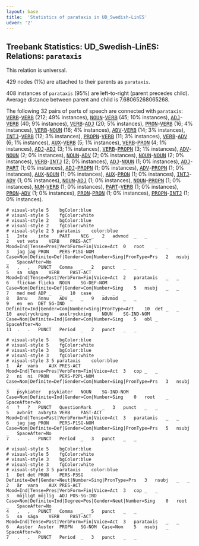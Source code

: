 ```yaml
---
layout: base
title:  'Statistics of parataxis in UD_Swedish-LinES'
udver: '2'
---
```


## Treebank Statistics: UD_Swedish-LinES: Relations: `parataxis`

This relation is universal.

429 nodes (1%) are attached to their parents as `parataxis`.

408 instances of `parataxis` (95%) are left-to-right (parent precedes child).
Average distance between parent and child is 7.68065268065268.

The following 32 pairs of parts of speech are connected with `parataxis`: <tt><a href="sv_lines-pos-VERB.html">VERB</a></tt>-<tt><a href="sv_lines-pos-VERB.html">VERB</a></tt> (212; 49% instances), <tt><a href="sv_lines-pos-NOUN.html">NOUN</a></tt>-<tt><a href="sv_lines-pos-VERB.html">VERB</a></tt> (45; 10% instances), <tt><a href="sv_lines-pos-ADJ.html">ADJ</a></tt>-<tt><a href="sv_lines-pos-VERB.html">VERB</a></tt> (40; 9% instances), <tt><a href="sv_lines-pos-VERB.html">VERB</a></tt>-<tt><a href="sv_lines-pos-ADJ.html">ADJ</a></tt> (20; 5% instances), <tt><a href="sv_lines-pos-PRON.html">PRON</a></tt>-<tt><a href="sv_lines-pos-VERB.html">VERB</a></tt> (16; 4% instances), <tt><a href="sv_lines-pos-VERB.html">VERB</a></tt>-<tt><a href="sv_lines-pos-NOUN.html">NOUN</a></tt> (16; 4% instances), <tt><a href="sv_lines-pos-ADV.html">ADV</a></tt>-<tt><a href="sv_lines-pos-VERB.html">VERB</a></tt> (14; 3% instances), <tt><a href="sv_lines-pos-INTJ.html">INTJ</a></tt>-<tt><a href="sv_lines-pos-VERB.html">VERB</a></tt> (12; 3% instances), <tt><a href="sv_lines-pos-PROPN.html">PROPN</a></tt>-<tt><a href="sv_lines-pos-VERB.html">VERB</a></tt> (11; 3% instances), <tt><a href="sv_lines-pos-VERB.html">VERB</a></tt>-<tt><a href="sv_lines-pos-ADV.html">ADV</a></tt> (6; 1% instances), <tt><a href="sv_lines-pos-AUX.html">AUX</a></tt>-<tt><a href="sv_lines-pos-VERB.html">VERB</a></tt> (5; 1% instances), <tt><a href="sv_lines-pos-VERB.html">VERB</a></tt>-<tt><a href="sv_lines-pos-PRON.html">PRON</a></tt> (4; 1% instances), <tt><a href="sv_lines-pos-ADJ.html">ADJ</a></tt>-<tt><a href="sv_lines-pos-ADJ.html">ADJ</a></tt> (3; 1% instances), <tt><a href="sv_lines-pos-VERB.html">VERB</a></tt>-<tt><a href="sv_lines-pos-PROPN.html">PROPN</a></tt> (3; 1% instances), <tt><a href="sv_lines-pos-ADV.html">ADV</a></tt>-<tt><a href="sv_lines-pos-NOUN.html">NOUN</a></tt> (2; 0% instances), <tt><a href="sv_lines-pos-NOUN.html">NOUN</a></tt>-<tt><a href="sv_lines-pos-ADV.html">ADV</a></tt> (2; 0% instances), <tt><a href="sv_lines-pos-NOUN.html">NOUN</a></tt>-<tt><a href="sv_lines-pos-NOUN.html">NOUN</a></tt> (2; 0% instances), <tt><a href="sv_lines-pos-VERB.html">VERB</a></tt>-<tt><a href="sv_lines-pos-INTJ.html">INTJ</a></tt> (2; 0% instances), <tt><a href="sv_lines-pos-ADJ.html">ADJ</a></tt>-<tt><a href="sv_lines-pos-NOUN.html">NOUN</a></tt> (1; 0% instances), <tt><a href="sv_lines-pos-ADJ.html">ADJ</a></tt>-<tt><a href="sv_lines-pos-PART.html">PART</a></tt> (1; 0% instances), <tt><a href="sv_lines-pos-ADJ.html">ADJ</a></tt>-<tt><a href="sv_lines-pos-PROPN.html">PROPN</a></tt> (1; 0% instances), <tt><a href="sv_lines-pos-ADV.html">ADV</a></tt>-<tt><a href="sv_lines-pos-PROPN.html">PROPN</a></tt> (1; 0% instances), <tt><a href="sv_lines-pos-AUX.html">AUX</a></tt>-<tt><a href="sv_lines-pos-NOUN.html">NOUN</a></tt> (1; 0% instances), <tt><a href="sv_lines-pos-AUX.html">AUX</a></tt>-<tt><a href="sv_lines-pos-PRON.html">PRON</a></tt> (1; 0% instances), <tt><a href="sv_lines-pos-INTJ.html">INTJ</a></tt>-<tt><a href="sv_lines-pos-ADV.html">ADV</a></tt> (1; 0% instances), <tt><a href="sv_lines-pos-NOUN.html">NOUN</a></tt>-<tt><a href="sv_lines-pos-ADJ.html">ADJ</a></tt> (1; 0% instances), <tt><a href="sv_lines-pos-NOUN.html">NOUN</a></tt>-<tt><a href="sv_lines-pos-PROPN.html">PROPN</a></tt> (1; 0% instances), <tt><a href="sv_lines-pos-NUM.html">NUM</a></tt>-<tt><a href="sv_lines-pos-VERB.html">VERB</a></tt> (1; 0% instances), <tt><a href="sv_lines-pos-PART.html">PART</a></tt>-<tt><a href="sv_lines-pos-VERB.html">VERB</a></tt> (1; 0% instances), <tt><a href="sv_lines-pos-PRON.html">PRON</a></tt>-<tt><a href="sv_lines-pos-ADV.html">ADV</a></tt> (1; 0% instances), <tt><a href="sv_lines-pos-PRON.html">PRON</a></tt>-<tt><a href="sv_lines-pos-PRON.html">PRON</a></tt> (1; 0% instances), <tt><a href="sv_lines-pos-PROPN.html">PROPN</a></tt>-<tt><a href="sv_lines-pos-INTJ.html">INTJ</a></tt> (1; 0% instances).


~~~ conllu
# visual-style 5	bgColor:blue
# visual-style 5	fgColor:white
# visual-style 2	bgColor:blue
# visual-style 2	fgColor:white
# visual-style 2 5 parataxis	color:blue
1	Inte	inte	PART	NEG	_	2	advmod	_	_
2	vet	veta	VERB	PRES-ACT	Mood=Ind|Tense=Pres|VerbForm=Fin|Voice=Act	0	root	_	_
3	jag	jag	PRON	PERS-P1SG-NOM	Case=Nom|Definite=Def|Gender=Com|Number=Sing|PronType=Prs	2	nsubj	_	SpaceAfter=No
4	,	,	PUNCT	Comma	_	2	punct	_	_
5	sa	säga	VERB	PAST-ACT	Mood=Ind|Tense=Past|VerbForm=Fin|Voice=Act	2	parataxis	_	_
6	flickan	flicka	NOUN	SG-DEF-NOM	Case=Nom|Definite=Def|Gender=Com|Number=Sing	5	nsubj	_	_
7	med	med	ADP	_	_	10	case	_	_
8	ännu	ännu	ADV	_	_	9	advmod	_	_
9	en	en	DET	SG-IND	Definite=Ind|Gender=Com|Number=Sing|PronType=Art	10	det	_	_
10	axelryckning	axelryckning	NOUN	SG-IND-NOM	Case=Nom|Definite=Ind|Gender=Com|Number=Sing	5	obl	_	SpaceAfter=No
11	.	.	PUNCT	Period	_	2	punct	_	_

~~~


~~~ conllu
# visual-style 5	bgColor:blue
# visual-style 5	fgColor:white
# visual-style 3	bgColor:blue
# visual-style 3	fgColor:white
# visual-style 3 5 parataxis	color:blue
1	Är	vara	AUX	PRES-ACT	Mood=Ind|Tense=Pres|VerbForm=Fin|Voice=Act	3	cop	_	_
2	ni	ni	PRON	PERS-P2PL-NOM	Case=Nom|Definite=Def|Gender=Com|Number=Sing|PronType=Prs	3	nsubj	_	_
3	psykiater	psykiater	NOUN	SG-IND-NOM	Case=Nom|Definite=Ind|Gender=Com|Number=Sing	0	root	_	SpaceAfter=No
4	?	?	PUNCT	QuestionMark	_	3	punct	_	_
5	avbröt	avbryta	VERB	PAST-ACT	Mood=Ind|Tense=Past|VerbForm=Fin|Voice=Act	3	parataxis	_	_
6	jag	jag	PRON	PERS-P1SG-NOM	Case=Nom|Definite=Def|Gender=Com|Number=Sing|PronType=Prs	5	nsubj	_	SpaceAfter=No
7	.	.	PUNCT	Period	_	3	punct	_	_

~~~


~~~ conllu
# visual-style 5	bgColor:blue
# visual-style 5	fgColor:white
# visual-style 3	bgColor:blue
# visual-style 3	fgColor:white
# visual-style 3 5 parataxis	color:blue
1	Det	det	PRON	PERS-P3SG	Definite=Def|Gender=Neut|Number=Sing|PronType=Prs	3	nsubj	_	_
2	är	vara	AUX	PRES-ACT	Mood=Ind|Tense=Pres|VerbForm=Fin|Voice=Act	3	cop	_	_
3	möjligt	möjlig	ADJ	POS-SG-IND	Case=Nom|Definite=Ind|Degree=Pos|Gender=Neut|Number=Sing	0	root	_	SpaceAfter=No
4	,	,	PUNCT	Comma	_	5	punct	_	_
5	sa	säga	VERB	PAST-ACT	Mood=Ind|Tense=Past|VerbForm=Fin|Voice=Act	3	parataxis	_	_
6	Auster	Auster	PROPN	SG-NOM	Case=Nom	5	nsubj	_	SpaceAfter=No
7	.	.	PUNCT	Period	_	3	punct	_	_

~~~



